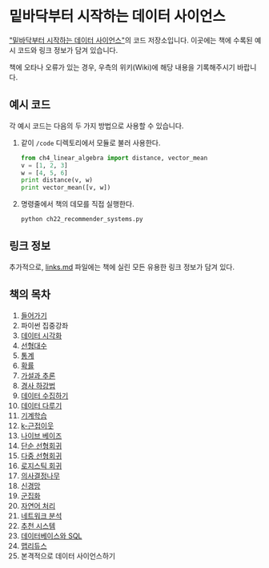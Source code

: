 밑바닥부터 시작하는 데이터 사이언스
===================================

["밑바닥부터 시작하는 데이터 사이언스"](#)의 코드 저장소입니다.
이곳에는 책에 수록된 예시 코드와 링크 정보가 담겨 있습니다.

책에 오타나 오류가 있는 경우, 우측의 위키(Wiki)에 해당 내용을 기록해주시기 바랍니다.

## 예시 코드

각 예시 코드는 다음의 두 가지 방법으로 사용할 수 있습니다.

1. 같이 `/code` 디렉토리에서 모듈로 불러 사용한다.

    ```python
    from ch4_linear_algebra import distance, vector_mean
    v = [1, 2, 3]
    w = [4, 5, 6]
    print distance(v, w)
    print vector_mean([v, w])
    ```
  
1. 명령줄에서 책의 데모를 직접 실행한다.

    ```bat
    python ch22_recommender_systems.py
    ```

## 링크 정보

추가적으로, [links.md](links.md) 파일에는 책에 실린 모든 유용한 링크 정보가 담겨 있다.


## 책의 목차

1. [들어가기](code/ch01_introduction.py)
2. 파이썬 집중강좌
3. [데이터 시각화](code/ch03_visualizing_data.py)
4. [선형대수](code/ch04_linear_algebra.py)
5. [통계](code/ch05_statistics.py)
6. [확률](code/ch06_probability.py)
7. [가설과 추론](code/ch07_hypothesis_and_inference.py)
8. [경사 하강법](code/ch08_gradient_descent.py)
9. [데이터 수집하기](code/ch09_getting_data.py)
10. [데이터 다루기](code/ch10_working_with_data.py)
11. [기계학습](code/ch11_machine_learning.py)
12. [k-근접이웃](code/ch12_nearest_neighbors.py)
13. [나이브 베이즈](code/ch13_naive_bayes.py)
14. [단순 선형회귀](code/ch14_simple_linear_regression.py)
15. [다중 선형회귀](code/ch15_multiple_regression.py)
16. [로지스틱 회귀](code/ch16_logistic_regression.py)
17. [의사결정나무](code/ch17_decision_trees.py)
18. [신경망](code/ch18_neural_networks.py)
19. [군집화](code/ch19_clustering.py)
20. [자연어 처리](code/ch20_natural_language_processing.py)
21. [네트워크 분석](code/ch21_network_analysis.py)
22. [추천 시스템](code/ch22_recommender_systems.py)
23. [데이터베이스와 SQL](code/ch23_databases.py)
24. [맵리듀스](code/ch24_mapreduce.py)
25. 본격적으로 데이터 사이언스하기
